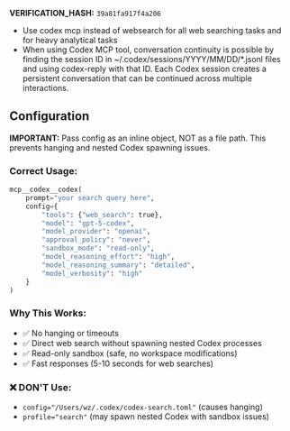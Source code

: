 <codex>

**VERIFICATION_HASH:** `39a81fa917f4a206`

- Use codex mcp instead of websearch for all web searching tasks and for heavy analytical tasks
- When using Codex MCP tool, conversation continuity is possible by finding the session ID in ~/.codex/sessions/YYYY/MM/DD/\*.jsonl files and using codex-reply with that ID. Each Codex session creates a persistent conversation that can be continued across multiple interactions.

## Configuration

**IMPORTANT:** Pass config as an inline object, NOT as a file path. This prevents hanging and nested Codex spawning issues.

### Correct Usage:
```python
mcp__codex__codex(
    prompt="your search query here",
    config={
        "tools": {"web_search": true},
        "model": "gpt-5-codex",
        "model_provider": "openai",
        "approval_policy": "never",
        "sandbox_mode": "read-only",
        "model_reasoning_effort": "high",
        "model_reasoning_summary": "detailed",
        "model_verbosity": "high"
    }
)
```

### Why This Works:
- ✅ No hanging or timeouts
- ✅ Direct web search without spawning nested Codex processes
- ✅ Read-only sandbox (safe, no workspace modifications)
- ✅ Fast responses (5-10 seconds for web searches)

### ❌ DON'T Use:
- `config="/Users/wz/.codex/codex-search.toml"` (causes hanging)
- `profile="search"` (may spawn nested Codex with sandbox issues)
</codex>
